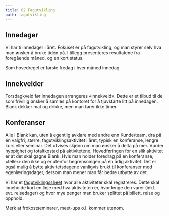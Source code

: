 ```yaml
---
title: 02 Fagutvikling
path: fagutvikling
---
```



## Innedager

Vi har ti innedager i  året. Fokuset er på fagutvikling, og man styrer selv hva man ønsker å bruke tiden på. I tillegg presenteres resultatene fra foregående måned, og en kort status.

Som hovedregel er første fredag i hver måned innedag.

## Innekvelder

Torsdagkveld før innedagen arrangeres «innekveld». Dette er et tilbud til de som frivillig ønsker å samles på kontoret for å tjuvstarte litt på innedagen. Blank dekker mat og drikke, men man fører ikke timer.

## Konferanser

Alle i Blank kan, uten å egentlig avklare med andre enn Kunde/team, dra på én valgfri, større, fagutviklingsaktivitet i året, typisk en konferanse, lengre kurs eller seminar. Det utvises skjønn om man ønsker å delta på mer. Vurder hyppighet og totaltkostad på aktivitetene. Hovedføringen for en slik aktivitet er at det skal gagne Blank. Hvis man holder foredrag på en konferanse, «teller» den ikke og er utenfor begrensningen på én årlig aktivitet. Det er også mulig å bytte aktivitetsdagene vanligvis brukt til konferanser med egenlæringsdager, dersom man mener man får bedre utbytte av det.

Vi har et [fagutviklingssheet](https://drive.google.com/open?id=1LfzXYBYMoFoHhNVZx14R8kRZzIu3fvU-RV8iKe6etT8) hvor alle aktiviteter skal registreres. Dette skal inneholde kort en linje med hva aktiviteten er, hvor lenge den varer (inkl. evt. reisedager) og hvor mye penger man bruker splittet på billett, reise og opphold.

Merk at frokostseminarer, meet-ups o.l. kommer utenom.
